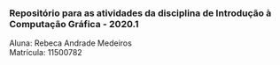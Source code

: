 ### Repositório para as atividades da disciplina de Introdução à Computação Gráfica - 2020.1 <br />

Aluna: Rebeca Andrade Medeiros <br />
Matrícula: 11500782
